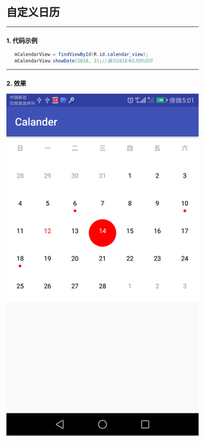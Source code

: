 # 自定义日历

------

### 1. 代码示例

```java
   mCalendarView = findViewById(R.id.calendar_view);
   mCalendarView.showDate(2018, 2);//展示2018年2月的日历
```


----------
### 2. 效果
![效果图][1]


  [1]: https://github.com/zhongxiong00/Calander/blob/master/screenshot/Screenshot_20181015-170122.png
